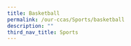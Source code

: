 ```yaml
---
title: Basketball
permalink: /our-ccas/Sports/basketball
description: ""
third_nav_title: Sports
---
```

